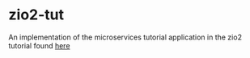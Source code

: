 # zio2-tut
An implementation of the microservices tutorial application in the zio2 tutorial found [here](https://medium.com/@HyperCodeLab/an-introduction-to-scala-zio-4f2ec4cae8b7)